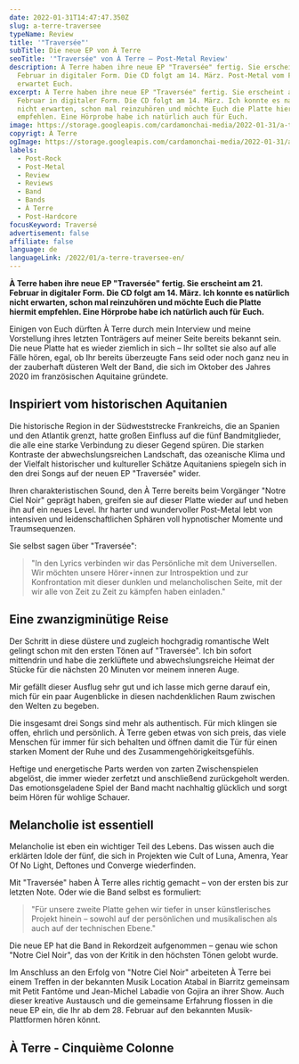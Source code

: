 ```yaml
---
date: 2022-01-31T14:47:47.350Z
slug: a-terre-traversee
typeName: Review
title: '"Traversée"'
subTitle: Die neue EP von À Terre
seoTitle: '"Traversée" von À Terre – Post-Metal Review'
description: À Terre haben ihre neue EP "Traversée" fertig. Sie erscheint am 21.
  Februar in digitaler Form. Die CD folgt am 14. März. Post-Metal vom Feinsten
  erwartet Euch.
excerpt: À Terre haben ihre neue EP "Traversée" fertig. Sie erscheint am 21.
  Februar in digitaler Form. Die CD folgt am 14. März. Ich konnte es natürlich
  nicht erwarten, schon mal reinzuhören und möchte Euch die Platte hiermit
  empfehlen. Eine Hörprobe habe ich natürlich auch für Euch.
image: https://storage.googleapis.com/cardamonchai-media/2022-01-31/a-terre-traversee-jpg-imagine-080808_000000_1024_768/640.webp
copyrigt: À Terre
ogImage: https://storage.googleapis.com/cardamonchai-media/2022-01-31/a-terre-traversee-fb-png-imagine-080808_0d0d0d_1200_628/640.webp
labels:
  - Post-Rock
  - Post-Metal
  - Review
  - Reviews
  - Band
  - Bands
  - À Terre
  - Post-Hardcore
focusKeyword: Traversé
advertisement: false
affiliate: false
language: de
languageLink: /2022/01/a-terre-traversee-en/
---
```

**À Terre haben ihre neue EP "Traversée" fertig. Sie erscheint am 21. Februar in digitaler Form. Die CD folgt am 14. März. Ich konnte es natürlich nicht erwarten, schon mal reinzuhören und möchte Euch die Platte hiermit empfehlen. Eine Hörprobe habe ich natürlich auch für Euch.**

Einigen von Euch dürften À Terre durch mein Interview und meine Vorstellung ihres letzten Tonträgers auf meiner Seite bereits bekannt sein. Die neue Platte hat es wieder ziemlich in sich – Ihr solltet sie also auf alle Fälle hören, egal, ob Ihr bereits überzeugte Fans seid oder noch ganz neu in der zauberhaft düsteren Welt der Band, die sich im Oktober des Jahres 2020 im französischen Aquitaine gründete.

## Inspiriert vom historischen Aquitanien

Die historische Region in der Südweststrecke Frankreichs, die an Spanien und den Atlantik grenzt, hatte großen Einfluss auf die fünf Bandmitglieder, die alle eine starke Verbindung zu dieser Gegend spüren. Die starken Kontraste der abwechslungsreichen Landschaft, das ozeanische Klima und der Vielfalt historischer und kultureller Schätze Aquitaniens spiegeln sich in den drei Songs auf der neuen EP "Traversée" wider.

Ihren charakteristischen Sound, den À Terre bereits beim Vorgänger "Notre Ciel Noir" geprägt haben, greifen sie auf dieser Platte wieder auf und heben ihn auf ein neues Level. Ihr harter und wundervoller Post-Metal lebt von intensiven und leidenschaftlichen Sphären voll hypnotischer Momente und Traumsequenzen.

Sie selbst sagen über "Traversée":

> "In den Lyrics verbinden wir das Persönliche mit dem Universellen. Wir möchten unsere Hörer⋆innen zur Introspektion und zur Konfrontation mit dieser dunklen und melancholischen Seite, mit der wir alle von Zeit zu Zeit zu kämpfen haben einladen."

## Eine zwanzigminütige Reise

Der Schritt in diese düstere und zugleich hochgradig romantische Welt gelingt schon mit den ersten Tönen auf "Traversée". Ich bin sofort mittendrin und habe die zerklüftete und abwechslungsreiche Heimat der Stücke für die nächsten 20 Minuten vor meinem inneren Auge.

Mir gefällt dieser Ausflug sehr gut und ich lasse mich gerne darauf ein, mich für ein paar Augenblicke in diesen nachdenklichen Raum zwischen den Welten zu begeben.

Die insgesamt drei Songs sind mehr als authentisch. Für mich klingen sie offen, ehrlich und persönlich. À Terre geben etwas von sich preis, das viele Menschen für immer für sich behalten und öffnen damit die Tür für einen starken Moment der Ruhe und des Zusammengehörigkeitsgefühls.

Heftige und energetische Parts werden von zarten Zwischenspielen abgelöst, die immer wieder zerfetzt und anschließend zurückgeholt werden. Das emotionsgeladene Spiel der Band macht nachhaltig glücklich und sorgt beim Hören für wohlige Schauer.

## Melancholie ist essentiell

Melancholie ist eben ein wichtiger Teil des Lebens. Das wissen auch die erklärten Idole der fünf, die sich in Projekten wie Cult of Luna, Amenra, Year Of No Light, Deftones und Converge wiederfinden.

Mit "Traversée" haben À Terre alles richtig gemacht – von der ersten bis zur letzten Note. Oder wie die Band selbst es formuliert: 

> "Für unsere zweite Platte gehen wir tiefer in unser künstlerisches Projekt hinein – sowohl auf der persönlichen und musikalischen als auch auf der technischen Ebene."

Die neue EP hat die Band in Rekordzeit aufgenommen – genau wie schon "Notre Ciel Noir", das von der Kritik in den höchsten Tönen gelobt wurde.

Im Anschluss an den Erfolg von "Notre Ciel Noir" arbeiteten À Terre bei einem Treffen in der bekannten Musik Location Atabal in Biarritz gemeinsam mit Petit Fantôme und Jean-Michel Labadie von Gojira an ihrer Show. Auch dieser kreative Austausch und die gemeinsame Erfahrung flossen in die neue EP ein, die Ihr ab dem 28. Februar auf den bekannten Musik-Plattformen hören könnt.

## À Terre - Cinquième Colonne

<YouTube id="Zt5CvN8tkm0" />